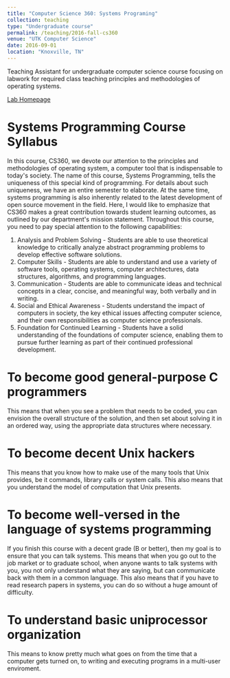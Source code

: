 ```yaml
---
title: "Computer Science 360: Systems Programing"
collection: teaching
type: "Undergraduate course"
permalink: /teaching/2016-fall-cs360
venue: "UTK Computer Science"
date: 2016-09-01
location: "Knoxville, TN"
---
```


Teaching Assistant for undergraduate computer science course focusing on labwork for required class teaching principles and methodologies of operating systems.

[Lab Homepage](http://web.eecs.utk.edu/~cs360/)

Systems Programming Course Syllabus
======
In this course, CS360, we devote our attention to the principles and methodologies of operating system, a computer tool that is indispensable to today's society. The name of this course, Systems Programming, tells the uniqueness of this special kind of programming. For details about such uniqueness, we have an entire semester to elaborate. At the same time, systems programming is also inherently related to the latest development of open source movement in the field. Here, I would like to emphasize that CS360 makes a great contribution towards student learning outcomes, as outlined by our department's mission statement. Throughout this course, you need to pay special attention to the following capabilities:

1. Analysis and Problem Solving - Students are able to use theoretical knowledge to critically analyze abstract programming problems to develop effective software solutions.
1. Computer Skills - Students are able to understand and use a variety of software tools, operating systems, computer architectures, data structures, algorithms, and programming languages.
1. Communication - Students are able to communicate ideas and technical concepts in a clear, concise, and meaningful way, both verbally and in writing.
1. Social and Ethical Awareness - Students understand the impact of computers in society, the key ethical issues affecting computer science, and their own responsibilities as computer science professionals.
1. Foundation for Continued Learning - Students have a solid understanding of the foundations of computer science, enabling them to pursue further learning as part of their continued professional development.

To become good general-purpose C programmers
======
This means that when you see a problem that needs to be coded, you can envision the overall structure of the solution, and then set about solving it in an ordered way, using the appropriate data structures where necessary.

To become decent Unix hackers
======
This means that you know how to make use of the many tools that Unix provides, be it commands, library calls or system calls. This also means that you understand the model of computation that Unix presents.

To become well-versed in the language of systems programming
======
If you finish this course with a decent grade (B or better), then my goal is to ensure that you can talk systems. This means that when you go out to the job market or to graduate school, when anyone wants to talk systems with you, you not only understand what they are saying, but can communicate back with them in a common language. This also means that if you have to read research papers in systems, you can do so without a huge amount of difficulty.

To understand basic uniprocessor organization
======
This means to know pretty much what goes on from the time that a computer gets turned on, to writing and executing programs in a multi-user enviroment.
